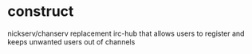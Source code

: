 construct
=========

nickserv/chanserv replacement
irc-hub that allows users to register and keeps unwanted users out of channels
